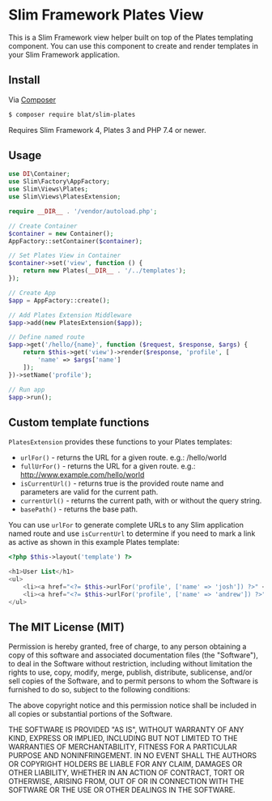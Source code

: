 # Slim Framework Plates View

This is a Slim Framework view helper built on top of the Plates templating component. You can use this component to create and render templates in your Slim Framework application.

## Install

Via [Composer](https://getcomposer.org/)

```bash
$ composer require blat/slim-plates
```

Requires Slim Framework 4, Plates 3 and PHP 7.4 or newer.

## Usage

```php
use DI\Container;
use Slim\Factory\AppFactory;
use Slim\Views\Plates;
use Slim\Views\PlatesExtension;

require __DIR__ . '/vendor/autoload.php';

// Create Container
$container = new Container();
AppFactory::setContainer($container);

// Set Plates View in Container
$container->set('view', function () {
    return new Plates(__DIR__ . '/../templates');
});

// Create App
$app = AppFactory::create();

// Add Plates Extension Middleware
$app->add(new PlatesExtension($app));

// Define named route
$app->get('/hello/{name}', function ($request, $response, $args) {
    return $this->get('view')->render($response, 'profile', [
        'name' => $args['name']
    ]);
})->setName('profile');

// Run app
$app->run();
```

## Custom template functions

`PlatesExtension` provides these functions to your Plates templates:

* `urlFor()` - returns the URL for a given route. e.g.: /hello/world
* `fullUrFor()` - returns the URL for a given route. e.g.: http://www.example.com/hello/world
* `isCurrentUrl()` - returns true is the provided route name and parameters are valid for the current path.
* `currentUrl()` - returns the current path, with or without the query string.
* `basePath()` - returns the base path.

You can use `urlFor` to generate complete URLs to any Slim application named route and use `isCurrentUrl` to determine if you need to mark a link as active as shown in this example Plates template:

```php
<?php $this->layout('template') ?>

<h1>User List</h1>
<ul>
    <li><a href="<?= $this->urlFor('profile', ['name' => 'josh']) ?>" <?php if ($this->isCurrentUrl('profile', ['name' => 'josh']): ?>}class="active"<?php endif ?>}>Josh</a></li>
    <li><a href="<?= $this->urlFor('profile', ['name' => 'andrew']) ?>">Andrew</a></li>
</ul>
```

## The MIT License (MIT)

Permission is hereby granted, free of charge, to any person obtaining a copy of this software and associated documentation files (the "Software"), to deal in the Software without restriction, including without limitation the rights to use, copy, modify, merge, publish, distribute, sublicense, and/or sell copies of the Software, and to permit persons to whom the Software is furnished to do so, subject to the following conditions:

The above copyright notice and this permission notice shall be included in all copies or substantial portions of the Software.

THE SOFTWARE IS PROVIDED "AS IS", WITHOUT WARRANTY OF ANY KIND, EXPRESS OR IMPLIED, INCLUDING BUT NOT LIMITED TO THE WARRANTIES OF MERCHANTABILITY, FITNESS FOR A PARTICULAR PURPOSE AND NONINFRINGEMENT. IN NO EVENT SHALL THE AUTHORS OR COPYRIGHT HOLDERS BE LIABLE FOR ANY CLAIM, DAMAGES OR OTHER LIABILITY, WHETHER IN AN ACTION OF CONTRACT, TORT OR OTHERWISE, ARISING FROM, OUT OF OR IN CONNECTION WITH THE SOFTWARE OR THE USE OR OTHER DEALINGS IN THE SOFTWARE.

